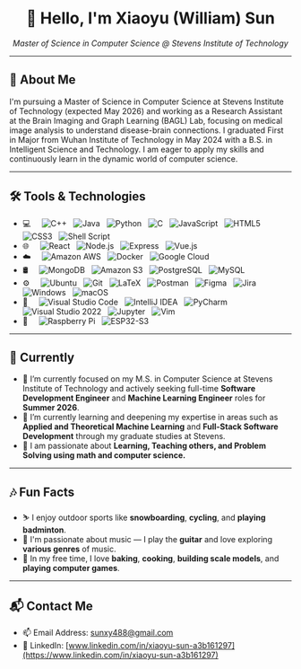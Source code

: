<h1 align="center">👋 Hello, I'm Xiaoyu (William) Sun</h1>

<p align="center">
  <em>Master of Science in Computer Science @ Stevens Institute of Technology</em>
</p>

---

## 🔭 About Me

I'm pursuing a Master of Science in Computer Science at Stevens Institute of Technology (expected May 2026) and working as a Research Assistant at the Brain Imaging and Graph Learning (BAGL) Lab, focusing on medical image analysis to understand disease-brain connections. I graduated First in Major from Wuhan Institute of Technology in May 2024 with a B.S. in Intelligent Science and Technology. I am eager to apply my skills and continuously learn in the dynamic world of computer science.

---

## 🛠️ Tools & Technologies

- 💻 &nbsp;
  ![C++](https://img.shields.io/badge/c++-%2300599C.svg?style=for-the-badge&logo=c%2B%2B&logoColor=white)
  ![Java](https://img.shields.io/badge/java-%23ED8B00.svg?style=for-the-badge&logo=java&logoColor=white)
  ![Python](https://img.shields.io/badge/python-3670A0?style=for-the-badge&logo=python&logoColor=ffdd54)
  ![C](https://img.shields.io/badge/c-%2300599C.svg?style=for-the-badge&logo=c&logoColor=white)
  ![JavaScript](https://img.shields.io/badge/javascript-%23F7DF1E.svg?style=for-the-badge&logo=javascript&logoColor=black)
  ![HTML5](https://img.shields.io/badge/html5-%23E34F26.svg?style=for-the-badge&logo=html5&logoColor=white)
  ![CSS3](https://img.shields.io/badge/css3-%231572B6.svg?style=for-the-badge&logo=css3&logoColor=white)
  ![Shell Script](https://img.shields.io/badge/shell_script-%23121011.svg?style=for-the-badge&logo=gnu-bash&logoColor=white)
- 🌐 &nbsp;
  ![React](https://img.shields.io/static/v1?style=for-the-badge&message=React&color=222222&logo=React&logoColor=61DAFB&label=)
  ![Node.js](https://img.shields.io/static/v1?style=for-the-badge&message=Node.js&color=339933&logo=Node.js&logoColor=FFFFFF&label=)
  ![Express](https://img.shields.io/static/v1?style=for-the-badge&message=Express&color=CC0000&logo=Express&logoColor=FFFFFF&label=)
  ![Vue.js](https://img.shields.io/static/v1?style=for-the-badge&message=Vue.js&color=4FC08D&logo=vuedotjs&logoColor=FFFFFF&label=)
- ☁️ &nbsp;
  ![Amazon AWS](https://img.shields.io/static/v1?style=for-the-badge&message=Amazon+AWS&color=232F3E&logo=Amazon+AWS&logoColor=FFFFFF&label=)
  ![Docker](https://img.shields.io/static/v1?style=for-the-badge&message=Docker&color=2496ED&logo=Docker&logoColor=FFFFFF&label=)
  ![Google Cloud](https://img.shields.io/static/v1?style=for-the-badge&message=Google+Cloud&color=4285F4&logo=googlecloud&logoColor=FFFFFF&label=)
- 🛢 &nbsp;
  ![MongoDB](https://img.shields.io/static/v1?style=for-the-badge&message=MongoDB&color=47A248&logo=MongoDB&logoColor=FFFFFF&label=)
  ![Amazon S3](https://img.shields.io/static/v1?style=for-the-badge&message=Amazon+S3&color=569A31&logo=Amazon+S3&logoColor=FFFFFF&label=)
  ![PostgreSQL](https://img.shields.io/static/v1?style=for-the-badge&message=PostgreSQL&color=336791&logo=postgresql&logoColor=FFFFFF&label=)
  ![MySQL](https://img.shields.io/static/v1?style=for-the-badge&message=MySQL&color=F29111&logo=mysql&logoColor=FFFFFF&label=)
- ⚙️ &nbsp;
  ![Ubuntu](https://img.shields.io/static/v1?style=for-the-badge&message=Ubuntu&color=E95420&logo=Ubuntu&logoColor=FFFFFF&label=)
  ![Git](https://img.shields.io/static/v1?style=for-the-badge&message=Git&color=F05032&logo=Git&logoColor=FFFFFF&label=)
  ![LaTeX](https://img.shields.io/static/v1?style=for-the-badge&message=LaTeX&color=008080&logo=LaTeX&logoColor=FFFFFF&label=)
  ![Postman](https://img.shields.io/static/v1?style=for-the-badge&message=Postman&color=FF6C37&logo=Postman&logoColor=FFFFFF&label=)
  ![Figma](https://img.shields.io/static/v1?style=for-the-badge&message=Figma&color=F24E1E&logo=Figma&logoColor=FFFFFF&label=)
  ![Jira](https://img.shields.io/static/v1?style=for-the-badge&message=Jira&color=0052CC&logo=Jira&logoColor=FFFFFF&label=)
  ![Windows](https://img.shields.io/static/v1?style=for-the-badge&message=Windows&color=0078D6&logo=Windows&logoColor=FFFFFF&label=)
  ![macOS](https://img.shields.io/static/v1?style=for-the-badge&message=macOS&color=000000&logo=macOS&logoColor=FFFFFF&label=)
- 🔧 &nbsp;
  ![Visual Studio Code](https://img.shields.io/static/v1?style=for-the-badge&message=Visual+Studio+Code&color=007ACC&logo=Visual+Studio+Code&logoColor=FFFFFF&label=)
  ![IntelliJ IDEA](https://img.shields.io/static/v1?style=for-the-badge&message=IntelliJ+IDEA&color=000000&logo=IntelliJ+IDEA&logoColor=FFFFFF&label=)
  ![PyCharm](https://img.shields.io/static/v1?style=for-the-badge&message=PyCharm&color=00BB00&logo=PyCharm&logoColor=FFFFFF&label=)
  ![Visual Studio 2022](https://img.shields.io/static/v1?style=for-the-badge&message=Visual+Studio+2022&color=5C2D91&logo=Visual+Studio&logoColor=FFFFFF&label=)
  ![Jupyter](https://img.shields.io/static/v1?style=for-the-badge&message=Jupyter&color=F37626&logo=Jupyter&logoColor=FFFFFF&label=)
  ![Vim](https://img.shields.io/static/v1?style=for-the-badge&message=Vim&color=019733&logo=Vim&logoColor=FFFFFF&label=)
- 🤖 &nbsp;
  ![Raspberry Pi](https://img.shields.io/static/v1?style=for-the-badge&message=Raspberry+Pi&color=A22846&logo=raspberrypi&logoColor=FFFFFF&label=)
  ![ESP32-S3](https://img.shields.io/static/v1?style=for-the-badge&message=ESP32-S3&color=E7352C&logo=espressif&logoColor=FFFFFF&label=)
  
---

## 🎯 Currently

- 🔭 I’m currently focused on my M.S. in Computer Science at Stevens Institute of Technology and actively seeking full-time **Software Development Engineer** and **Machine Learning Engineer** roles for **Summer 2026**.
- 🌱 I’m currently learning and deepening my expertise in areas such as **Applied and Theoretical Machine Learning** and **Full-Stack Software Development** through my graduate studies at Stevens.
- 🚀 I am passionate about **Learning, Teaching others, and Problem Solving using math and computer science.**

---

## 🎶 Fun Facts

- ⛷️ I enjoy outdoor sports like **snowboarding**, **cycling**, and **playing badminton**.
- 🎸 I'm passionate about music — I play the **guitar** and love exploring **various genres** of music.
- 🍰 In my free time, I love **baking**, **cooking**, **building scale models**, and **playing computer games**.

---

## 📬 Contact Me
- 📫 Email Address: [sunxy488@gmail.com](mailto:sunxy488@gmail.com)
- 🔗 LinkedIn: [www.linkedin.com/in/xiaoyu-sun-a3b161297](https://www.linkedin.com/in/xiaoyu-sun-a3b161297)
